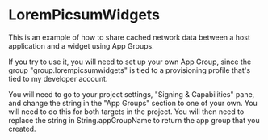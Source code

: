 #  LoremPicsumWidgets

This is an example of how to share cached network data between a host application and a widget using App Groups. 

If you try to use it, you will need to set up your own App Group, since the group "group.lorempicsumwidgets" is tied to a provisioning profile that's tied to my developer account.

You will need to go to your project settings, "Signing & Capabilities" pane, and change the string in the "App Groups" section to one of your own. You will need to do this for both targets in the project. You will then need to replace the string in String.appGroupName to return the app group that you created.  
